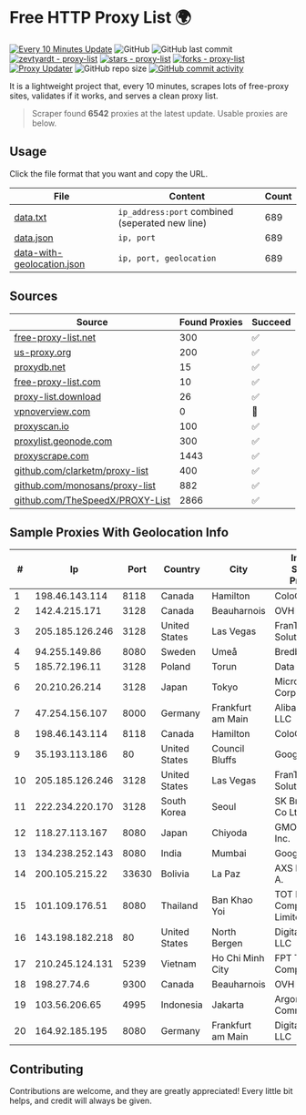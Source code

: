 
# Free HTTP Proxy List 🌍

[![Every 10 Minutes Update](https://github.com/mertguvencli/http-proxy-list/actions/workflows/main.yml/badge.svg?branch=main)](https://github.com/mertguvencli/http-proxy-list/actions/workflows/main.yml)
![GitHub](https://img.shields.io/github/license/mertguvencli/http-proxy-list)
![GitHub last commit](https://img.shields.io/github/last-commit/mertguvencli/http-proxy-list)
[![zevtyardt - proxy-list](https://img.shields.io/static/v1?label=zevtyardt&message=proxy-list&color=blue&logo=github)](https://github.com/zevtyardt/proxy-list "Go to GitHub repo")
[![stars - proxy-list](https://img.shields.io/github/stars/zevtyardt/proxy-list?style=social)](https://github.com/zevtyardt/proxy-list)
[![forks - proxy-list](https://img.shields.io/github/forks/zevtyardt/proxy-list?style=social)](https://github.com/zevtyardt/proxy-list)
[![Proxy Updater](https://github.com/zevtyardt/proxy-list/workflows/Proxy%20Updater/badge.svg)](https://github.com/zevtyardt/proxy-list/actions?query=workflow:"Proxy+Updater")
![GitHub repo size](https://img.shields.io/github/repo-size/zevtyardt/proxy-list)
[![GitHub commit activity](https://img.shields.io/github/commit-activity/m/zevtyardt/proxy-list?logo=commits)](https://github.com/zevtyardt/proxy-list/commits/main)

It is a lightweight project that, every 10 minutes, scrapes lots of free-proxy sites, validates if it works, and serves a clean proxy list.

> Scraper found **6542** proxies at the latest update. Usable proxies are below.

## Usage

Click the file format that you want and copy the URL.

|File|Content|Count|
|----|-------|-----|
|[data.txt](https://raw.githubusercontent.com/mertguvencli/http-proxy-list/main/proxy-list/data.txt)|`ip_address:port` combined (seperated new line)|689|
|[data.json](https://raw.githubusercontent.com/mertguvencli/http-proxy-list/main/proxy-list/data.json)|`ip, port`|689|
|[data-with-geolocation.json](https://raw.githubusercontent.com/mertguvencli/http-proxy-list/main/proxy-list/data-with-geolocation.json)|`ip, port, geolocation`|689|

## Sources

|Source|Found Proxies|Succeed|
|------|-------------|-------|
|[free-proxy-list.net](https://free-proxy-list.net)|300|✅|
|[us-proxy.org](https://www.us-proxy.org)|200|✅|
|[proxydb.net](http://proxydb.net)|15|✅|
|[free-proxy-list.com](https://free-proxy-list.com/?page=&port=&type%5B%5D=http&type%5B%5D=https&up_time=0&search=Search)|10|✅|
|[proxy-list.download](https://www.proxy-list.download/HTTP)|26|✅|
|[vpnoverview.com](https://vpnoverview.com/privacy/anonymous-browsing/free-proxy-servers)|0|🚫|
|[proxyscan.io](https://www.proxyscan.io)|100|✅|
|[proxylist.geonode.com](https://proxylist.geonode.com/api/proxy-list?limit=300&page=1&sort_by=lastChecked&sort_type=desc&protocols=http,https)|300|✅|
|[proxyscrape.com](https://api.proxyscrape.com/v2/?request=displayproxies&protocol=http&timeout=10000&country=all&ssl=all&anonymity=all)|1443|✅|
|[github.com/clarketm/proxy-list](https://raw.githubusercontent.com/clarketm/proxy-list/master/proxy-list-raw.txt)|400|✅|
|[github.com/monosans/proxy-list](https://raw.githubusercontent.com/monosans/proxy-list/main/proxies/http.txt)|882|✅|
|[github.com/TheSpeedX/PROXY-List](https://raw.githubusercontent.com/TheSpeedX/PROXY-List/master/http.txt)|2866|✅|


## Sample Proxies With Geolocation Info

|#|Ip|Port|Country|City|Internet Service Provider|
|-|--|----|-------|----|-------------------------|
|1|198.46.143.114|8118|Canada|Hamilton|ColoCrossing|
|2|142.4.215.171|3128|Canada|Beauharnois|OVH SAS|
|3|205.185.126.246|3128|United States|Las Vegas|FranTech Solutions|
|4|94.255.149.86|8080|Sweden|Umeå|Bredband2 AB|
|5|185.72.196.11|3128|Poland|Torun|Data Space|
|6|20.210.26.214|3128|Japan|Tokyo|Microsoft Corporation|
|7|47.254.156.107|8000|Germany|Frankfurt am Main|Alibaba.com LLC|
|8|198.46.143.114|8118|Canada|Hamilton|ColoCrossing|
|9|35.193.113.186|80|United States|Council Bluffs|Google LLC|
|10|205.185.126.246|3128|United States|Las Vegas|FranTech Solutions|
|11|222.234.220.170|3128|South Korea|Seoul|SK Broadband Co Ltd|
|12|118.27.113.167|8080|Japan|Chiyoda|GMO Internet, Inc.|
|13|134.238.252.143|8080|India|Mumbai|Google LLC|
|14|200.105.215.22|33630|Bolivia|La Paz|AXS Bolivia S. A.|
|15|101.109.176.51|8080|Thailand|Ban Khao Yoi|TOT Public Company Limited|
|16|143.198.182.218|80|United States|North Bergen|DigitalOcean, LLC|
|17|210.245.124.131|5239|Vietnam|Ho Chi Minh City|FPT Telecom Company|
|18|198.27.74.6|9300|Canada|Beauharnois|OVH SAS|
|19|103.56.206.65|4995|Indonesia|Jakarta|Argon Data Communication|
|20|164.92.185.195|8080|Germany|Frankfurt am Main|DigitalOcean, LLC|



## Contributing

Contributions are welcome, and they are greatly appreciated! Every
little bit helps, and credit will always be given.

